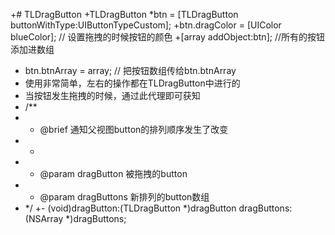 +# TLDragButton
+TLDragButton *btn = [TLDragButton buttonWithType:UIButtonTypeCustom];
+btn.dragColor = [UIColor blueColor]; // 设置拖拽的时候按钮的颜色
+[array addObject:btn];  //所有的按钮添加进数组
+ btn.btnArray = array;  // 把按钮数组传给btn.btnArray 
+ 使用非常简单，左右的操作都在TLDragButton中进行的
+ 当按钮发生拖拽的时候，通过此代理即可获知
+ /**
+ *  @brief  通知父视图button的排列顺序发生了改变
+ *
+ *  @param dragButton  被拖拽的button
+ *  @param dragButtons 新排列的button数组
+ */
+- (void)dragButton:(TLDragButton *)dragButton dragButtons:(NSArray *)dragButtons;
